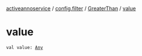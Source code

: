 [activeannoservice](../../index.md) / [config.filter](../index.md) / [GreaterThan](index.md) / [value](./value.md)

# value

`val value: `[`Any`](https://kotlinlang.org/api/latest/jvm/stdlib/kotlin/-any/index.html)
